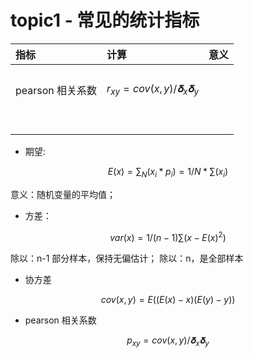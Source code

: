 # topic1 - 常见的统计指标





| 指标 | 计算 | 意义 |
| :--- | :--- | :--- |
|  |  |  |
|  |  |  |
|  |  |  |
| pearson 相关系数 |$$r_{xy} = cov(x,y)/𝛅_{x}𝛅_{y}$$|  |
|  |  |  |
|  |  |  |
|  |  |  |
|  |  |  |
|  |  |  |
|  |  |  |
|  |  |  |
|  |  |  |



* 期望:

$$E(x) = \sum_{N}(x_i* p_i) = 1/N * \sum(x_i)$$

意义：随机变量的平均值；

* 方差：

$$var(x) = 1/(n-1)\sum(x-E(x)^2)$$

除以：n-1 部分样本，保持无偏估计；
除以：n，是全部样本


* 协方差

$$cov(x,y) = E((E(x)-x)(E(y)-y))$$


* pearson 相关系数

$$p_{xy} = cov(x,y)/𝛅_x𝛅_y$$










